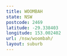 ```yaml
---
title: WOOMBAH
state: NSW
postcode: 2469
latitude: -29.338403
longitude: 153.002402
url: /nsw/woombah/
layout: suburb
---
```

